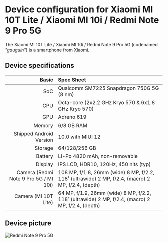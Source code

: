 
 Device configuration for Xiaomi MI 10T Lite / Xiaomi MI 10i / Redmi Note 9 Pro 5G
 =========================================

 The Xiaomi MI 10T Lite / Xiaomi MI 10i / Redmi Note 9 Pro 5G (codenamed _"gauguin"_) is a smartphone from Xiaomi.

 ## Device specifications

 Basic   | Spec Sheet
 -------:|:-------------------------
 SoC     | Qualcomm SM7225 Snapdragon 750G 5G (8 nm)
 CPU     | Octa-core (2x2.2 GHz Kryo 570 & 6x1.8 GHz Kryo 570)
 GPU     | Adreno 619
 Memory  | 6/8 GB RAM
 Shipped Android Version | 10.0 with MIUI 12
 Storage | 64/128/256 GB
 Battery | Li-Po 4820 mAh, non-removable
 Display | IPS LCD, HDR10, 120Hz, 450 nits (typ)
 Camera (Redmi Note 9 Pro 5G / MI 10i)  | 108 MP, f/1.8, 26mm (wide) 8 MP, f/2.2, 118˚ (ultrawide) 2 MP, f/2.4, (macro) 2 MP, f/2.4, (depth)
 Camera (MI 10T Lite)  | 64 MP, f/1.9, 26mm (wide) 8 MP, f/2.2, 118˚ (ultrawide) 2 MP, f/2.4, (macro) 2 MP, f/2.4, (depth)

 ## Device picture

 ![Redmi Note 9 Pro 5G](https://fdn2.gsmarena.com/vv/pics/xiaomi/xiaomi-redmi-note9-pro-1.jpg "Redmi Note 9 Pro 5G")
 
